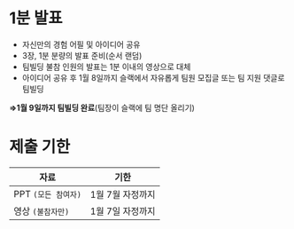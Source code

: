 
# 1분 발표
  - 자신만의 경험 어필 및 아이디어 공유
  - 3장, 1분 분량의 발표 준비(순서 랜덤)
  - 팀빌딩 불참 인원의 발표는 1분 이내의 영상으로 대체
  - 아이디어 공유 후 1월 8일까지 슬랙에서 자유롭게 팀원 모집글 또는 팀 지원 댓글로 팀빌딩
    
  **⇒1월 9일까지 팀빌딩 완료**(팀장이 슬랙에 팀 명단 올리기)

# 제출 기한

| 자료 | 기한 |
| --- | --- |
| PPT `(모든 참여자)` | 1월 7월 자정까지 |
| 영상 `(불참자만)` | 1월 7일 자정까지 |
